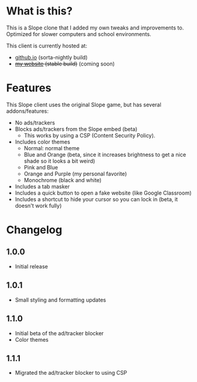 # What is this?

This is a Slope clone that I added my own tweaks and improvements to. Optimized for slower computers and school environments.

This client is currently hosted at:
- [github.io](https://calebh101.github.io/slope) (sorta-nightly build)
- ~~[my website](https://slope.calebh101.com) (stable build)~~ (coming soon)

# Features

This Slope client uses the original Slope game, but has several addons/features:

- No ads/trackers
- Blocks ads/trackers from the Slope embed (beta)
    - This works by using a CSP (Content Security Policy).
- Includes color themes
    - Normal: normal theme
    - Blue and Orange (beta, since it increases brightness to get a nice shade so it looks a bit weird)
    - Pink and Blue
    - Orange and Purple (my personal favorite)
    - Monochrome (black and white)
- Includes a tab masker
- Includes a quick button to open a fake website (like Google Classroom)
- Includes a shortcut to hide your cursor so you can lock in (beta, it doesn't work fully)

# Changelog

## 1.0.0

- Initial release

## 1.0.1

- Small styling and formatting updates

## 1.1.0

- Initial beta of the ad/tracker blocker
- Color themes

## 1.1.1

- Migrated the ad/tracker blocker to using CSP